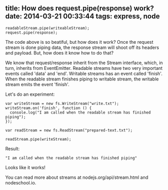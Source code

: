 title: How does request.pipe(response) work?
date: 2014-03-21 00:33:44
tags: express, node
---

    readableStream.pipe(writeableStream);
    request.pipe(response);

The code above is so beatiful, but how does it work? Once the request
stream is done piping data, the response stream will shoot off its
headers and payload. But, how does it know how to do that?

We know that request/response inherit from the Stream interface, which,
in turn, inherits from EventEmitter. Readable streams have two very
important events called 'data' and 'end'. Writable streams has an event
called 'finish'. When the readable stream finishes piping to writable
stream, the writable stream emits the event 'finish'.


Let's do an experiment:

    var writeStream = new fs.WriteStream("write.txt");
    writeStream.on('finish', function () {
      console.log("I am called when the readable stream has finished piping");
    });

    var readStream = new fs.ReadStream("prepared-text.txt");
  
    readStream.pipe(writeStream);
    
Result:

    "I am called when the readable stream has finished piping"
        

Looks like it works!


You can read more about streams at nodejs.org/api/stream.html and
nodeschool.io.


